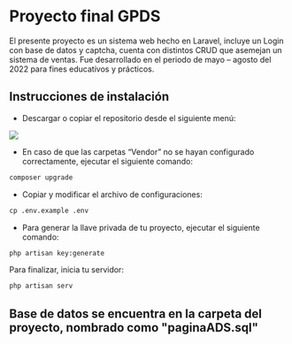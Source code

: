 
# Proyecto final GPDS

El presente proyecto es un sistema web hecho en Laravel, incluye un Login con base de datos y captcha, cuenta con distintos CRUD que asemejan un sistema de ventas. Fue desarrollado en el periodo de mayo – agosto del 2022 para fines educativos y prácticos. 

## Instrucciones de instalación
- Descargar o copiar el repositorio desde el siguiente menú:

<img src="https://i.postimg.cc/mgMPPKxN/menu-git.png">

- En caso de que las carpetas “Vendor” no se hayan configurado correctamente, ejecutar el siguiente comando:
```html
composer upgrade
```
- Copiar y modificar el archivo de configuraciones:
```html
cp .env.example .env
```
- Para generar la llave privada de tu proyecto, ejecutar el siguiente comando:
```html
php artisan key:generate
```
Para finalizar, inicia tu servidor:
```html
php artisan serv
```

## Base de datos se encuentra en la carpeta del proyecto, nombrado como "paginaADS.sql"
